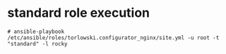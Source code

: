 
# standard role execution
```
# ansible-playbook /etc/ansible/roles/torlowski.configurator_nginx/site.yml -u root -t "standard" -l rocky
```